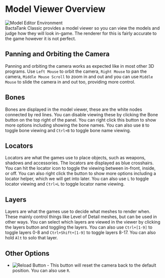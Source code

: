 # Model Viewer Overview
![Model Editor Environment](https://i.imgur.com/45bCbfz.png)<br>
BactaTank Classic provides a model viewer so you can view the models and judge how they will look in-game. The renderer for this is fairly accurate to the game however it is not perfect.

## Panning and Orbiting the Camera
Panning and orbiting the camera works as expected like in most other 3D programs. Use `Left Mouse` to orbit the camera, `Right Mouse` to pan the camera, `Middle Mouse Scroll` to zoom in and out and you can use `Middle Mouse` to slide the camera in and out too, providing more control.

## Bones
Bones are displayed in the model viewer, these are the white nodes connected by red lines. You can disable viewing these by clicking the Bone button on the top right of the panel. You can right click this button to show more options including showing the bone names. You can also use `B` to toggle bone viewing and `Ctrl+B` to toggle bone name viewing.

## Locators
Locators are what the games use to place objects, such as weapons, shadows and accessories. The locators are displayed as blue crosshairs. You can hit the locator icon to toggle the viewing between in-front, inside, or off. You can also right click the button to show more options including a locator helper, which we will get into later. You can also use `L` to toggle locator viewing and `Ctrl+L` to toggle locator name viewing.

## Layers
Layers are what the games use to decide what meshes to render when. These mainly control things like Level of Detail meshes, but can be used in other ways. You can select which layers are viewed in the viewer by clicking the layers button and toggling the layers. You can also use `Ctrl+[1-9]` to toggle layers 0-8 and `Ctrl+Shift+[1-9]` to toggle layers 8-17. You can also hold `Alt` to solo that layer.

## Other Options
- ![Reload Button](https://i.imgur.com/os08Zj3.png) - This button will reset the camera back to the default position. You can also use `R`.